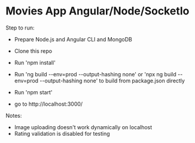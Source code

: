 # Movies App Angular/Node/SocketIo


Step to run:

* Prepare Node.js and Angular CLI and MongoDB
* Clone this repo
* Run 'npm install'
* Run 'ng build --env=prod --output-hashing none' 
or 'npx ng build --env=prod --output-hashing none' to build from package.json directly

* Run 'npm start'
* go to http://localhost:3000/

Notes: 
- Image uploading doesn't work dynamically on localhost
- Rating validation is disabled for testing
